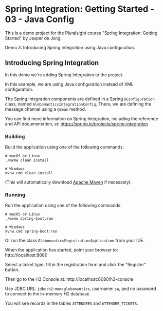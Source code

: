 # Spring Integration: Getting Started - 03 - Java Config

This is a demo project for the Pluralsight course "Spring Integration: Getting Started" by Jesper de Jong.

Demo 3: Introducing Spring Integration using Java configuration.

## Introducing Spring Integration

In this demo we're adding Spring Integration to the project.

In this example, we are using Java configuration instead of XML configuration.

The Spring Integration components are defined in a Spring `@Configuration` class, named `GlobomanticsIntegrationConfig`. There, we are defining the message channel using a `@Bean` method.

You can find more information on Spring Integration, including the reference and API documentation, at: https://spring.io/projects/spring-integration

### Building

Build the application using one of the following commands:

    # macOS or Linux
    ./mvnw clean install

    # Windows
    mvnw.cmd clean install

(This will automatically download [Apache Maven](http://maven.apache.org/) if necessary).

### Running

Run the application using one of the following commands:

    # macOS or Linux
    ./mvnw spring-boot:run

    # Windows
    mvnw.cmd spring-boot:run

Or run the class `GlobomanticsRegistrationApplication` from your IDE.

When the application has started, point your browser to: http://localhost:8080

Select a ticket type, fill in the registration form and click the "Register" button.

Then go to the H2 Console at: http://localhost:8080/h2-console

Use JDBC URL: `jdbc:h2:mem:globomantics`, username: `sa`, and no password to connect to the in-memory H2 database.

You will see records in the tables `ATTENDEES` and `ATTENDEE_TICKETS`.
